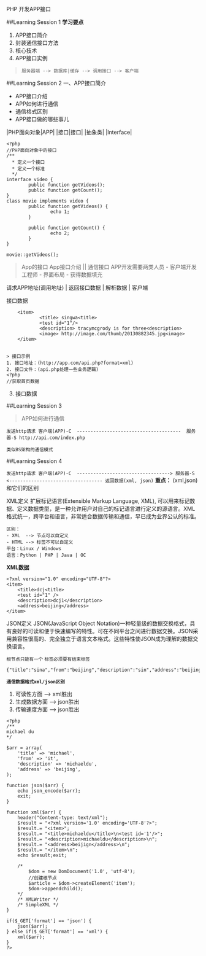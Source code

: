PHP 开发APP接口

##Learning Session 1
**学习要点**
1. APP接口简介
2. 封装通信接口方法
3. 核心技术
4. APP接口实例

> `服务器端 --> 数据库|缓存 --> 调用接口 --> 客户端`

##Learning Session 2
一、APP接口简介
- APP接口介绍
- APP如何进行通信
- 通信格式区别
- APP接口做的哪些事儿

|PHP面向对象|APP|
|接口|接口|
|抽象类|
|Interface|

```
<?php
//PHP面向对象中的接口
/**
  * 定义一个接口
  * 定义一个标准
  */
interface video {
        public function getVideos();
        public function getCount();
}
class movie implements video {
        public function getVideos() {
                echo 1;
        }

        public function getCount() {
                echo 2;
        }
}

movie::getVideos();
```

> App的接口
App接口介绍
    ||
通信接口
APP开发需要两类人员
        - 客户端开发工程师
                - 界面布局
                - 获得数据填充


请求APP地址(调用地址)
        |
返回接口数据
        |
解析数据
        |
客户端

接口数据
> <?xml version="1.0" encoding="UTF-8"?>
        <item>
                <title> singwa<title>
                <test id="1"/>
                <description> tracymcgrody is for three<description>
                <image> http://image.com/thumb/20130882345.jpg<image>
        </item>

```

> 接口示例
1. 接口地址：(http://app.com/api.php?format=xml)
2. 接口文件：(api.php处理一些业务逻辑)
<?php
//获取首页数据
```
3. 接口数据


##Learning Session 3
> APP如何进行通信

`
			发送http请求
客户端(APP)-C	--------------------------------------	服务器-S
			http://api.com/index.php
`

`类似BS架构的通信模式`


##Learning Session 4
			
`
			发送http请求
客户端(APP)-C	---------------------------------->	服务器-S
		<----------------------------------
			返回数据(xml, json)
`
**重点：**
(xml,json)和它们的区别

XML定义
扩展标记语言(Extensible Markup Language, XML), 可以用来标记数据、定义数据类型，是一种允许用户对自己的标记语言进行定义的源语言。XML格式统一，跨平台和语言，非常适合数据传输和通信，早已成为业界公认的标准。

	区别：
	- XML  --> 节点可以自定义
	- HTML --> 标签不可以自定义
	平台：Linux / Windows
	语言：Python | PHP | Java | OC

**XML数据**
```
<?xml version="1.0" encoding="UTF-8"?>
<item>
	<title>dcj<title>
	<test id="1" />
	<description>dcj1</description>
	<address>beijing</address>
</item>
```

JSON定义
JSON(JavaScript Object Notation)一种轻量级的数据交换格式，具有良好的可读和便于快速编写的特性。可在不同平台之间进行数据交换。JSON采用兼容性很高的、完全独立于语言文本格式。这些特性使JSON成为理解的数据交换语言。

`根节点只能有一个` `标签必须要有结束标签`
```
{"title":"sina","from":"beijing","description":"sin","address":"beijing"}
```

**`通信数据格式xml/json区别`**
1. 可读性方面	-->  xml胜出
2. 生成数据方面 -->  json胜出
3. 传输速度方面 -->  json胜出

```
<?php
/**
michael du
*/

$arr = array(
	'title' => 'michael',
	'from' => 'it',
	'description' => 'michaeldu',
	'address' => 'beijing',
);

function json($arr) {
	echo json_encode($arr);
	exit;
}

function xml($arr) {
	header("Content-type: text/xml");
	$result = "<?xml version='1.0' encoding='UTF-8'?>";
	$result.= "<item>";
	$result.= "<title>michaeldu</title>\n<test id='1'/>";
	$result.= "<description>michaeldu</description>\n";
	$result.= "<address>beijign</address>\n";
	$result.= "</item>\n";
	echo $result;exit;

	/*
		$dom = new DomDocument('1.0', 'utf-8');
		//创建根节点
		$article = $dom->createElement('item');
		$dom->appendchild();
	*/
	/* XMLWriter */
	/* SimpleXML */
}

if($_GET['format'] == 'json') {
	json($arr);
} else if($_GET['format'] == 'xml') {
	xml($arr);
}
?>
```

